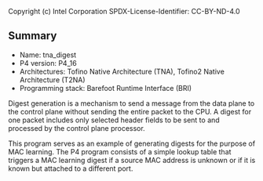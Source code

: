 
Copyright (c) Intel Corporation
SPDX-License-Identifier: CC-BY-ND-4.0


## Summary

* Name: tna_digest
* P4 version: P4_16
* Architectures: Tofino Native Architecture (TNA), Tofino2 Native Architecture (T2NA)
* Programming stack: Barefoot Runtime Interface (BRI)

Digest generation is a mechanism to send a message from the data plane to the 
control plane without sending the entire packet to the CPU. A digest for one 
packet includes only selected header fields to be sent to and processed by the
control plane processor.

This program serves as an example of generating digests for the purpose of MAC 
learning. The P4 program consists of a simple lookup table that triggers a MAC 
learning digest if a source MAC address is unknown or if it is known but attached 
to a different port.
